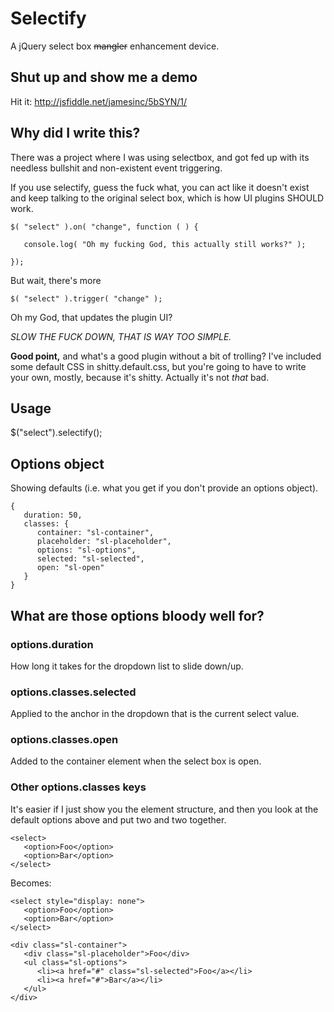 # Selectify

A jQuery select box <strike>mangler</strike> enhancement device.

## Shut up and show me a demo

Hit it: http://jsfiddle.net/jamesinc/5bSYN/1/

## Why did I write this?

There was a project where I was using selectbox, and got fed up with its needless bullshit and non-existent event triggering.

If you use selectify, guess the fuck what, you can act like it doesn't exist and keep talking to the original select box, which is how UI plugins SHOULD work.

    $( "select" ).on( "change", function ( ) {
    
       console.log( "Oh my fucking God, this actually still works?" );
    
    });

But wait, there's more

    $( "select" ).trigger( "change" );

Oh my God, that updates the plugin UI?

*SLOW THE FUCK DOWN, THAT IS WAY TOO SIMPLE.*

**Good point,** and what's a good plugin without a bit of trolling? I've included some default CSS in shitty.default.css, but you're going to have to write your own, mostly, because it's shitty. Actually it's not *that* bad.

## Usage

$("select").selectify();

## Options object

Showing defaults (i.e. what you get if you don't provide an options object).

    {
	   duration: 50,
       classes: {
          container: "sl-container",
          placeholder: "sl-placeholder",
          options: "sl-options",
          selected: "sl-selected",
          open: "sl-open"
       }
    }

## What are those options bloody well for?

### options.duration

How long it takes for the dropdown list to slide down/up.


### options.classes.selected

Applied to the anchor in the dropdown that is the current select value.


### options.classes.open

Added to the container element when the select box is open.


### Other options.classes keys

It's easier if I just show you the element structure, and then you look at the default options above and put two and two together.

    <select>
       <option>Foo</option>
       <option>Bar</option>
    </select>

Becomes:

    <select style="display: none">
       <option>Foo</option>
       <option>Bar</option>
    </select>

    <div class="sl-container">
       <div class="sl-placeholder">Foo</div>
       <ul class="sl-options">
          <li><a href="#" class="sl-selected">Foo</a></li>
          <li><a href="#">Bar</a></li>
       </ul>
    </div>
